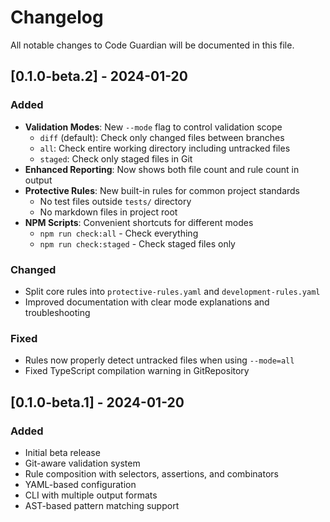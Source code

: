 # Changelog

All notable changes to Code Guardian will be documented in this file.

## [0.1.0-beta.2] - 2024-01-20

### Added
- **Validation Modes**: New `--mode` flag to control validation scope
  - `diff` (default): Check only changed files between branches
  - `all`: Check entire working directory including untracked files
  - `staged`: Check only staged files in Git
- **Enhanced Reporting**: Now shows both file count and rule count in output
- **Protective Rules**: New built-in rules for common project standards
  - No test files outside `tests/` directory
  - No markdown files in project root
- **NPM Scripts**: Convenient shortcuts for different modes
  - `npm run check:all` - Check everything
  - `npm run check:staged` - Check staged files only

### Changed
- Split core rules into `protective-rules.yaml` and `development-rules.yaml`
- Improved documentation with clear mode explanations and troubleshooting

### Fixed
- Rules now properly detect untracked files when using `--mode=all`
- Fixed TypeScript compilation warning in GitRepository

## [0.1.0-beta.1] - 2024-01-20

### Added
- Initial beta release
- Git-aware validation system
- Rule composition with selectors, assertions, and combinators
- YAML-based configuration
- CLI with multiple output formats
- AST-based pattern matching support